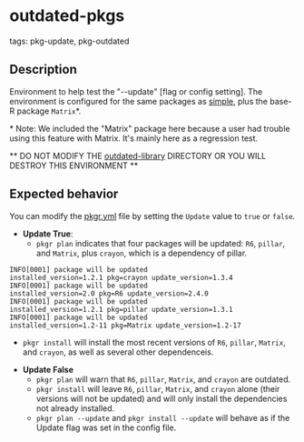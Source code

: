 # outdated-pkgs
tags: pkg-update, pkg-outdated

## Description

Environment to help test the "--update" [flag or config setting]. The environment is configured for the same packages as [simple](../simple/guide.md), plus the base-R package `Matrix`\*.

\* Note: We included the "Matrix" package here because a user had trouble using this feature with Matrix. It's mainly here as a regression test.

** DO NOT MODIFY THE [outdated-library](outdated-library) DIRECTORY OR YOU WILL DESTROY THIS ENVIRONMENT **

## Expected behavior

You can modify the [pkgr.yml](pkgr.yml) file by setting the `Update` value to `true` or `false`.

* **Update True**:
  - `pkgr plan` indicates that four packages will be updated: `R6`, `pillar`, and `Matrix`, plus `crayon`, which is a dependency of pillar.

```
INFO[0001] package will be updated                       installed_version=1.2.1 pkg=crayon update_version=1.3.4
INFO[0001] package will be updated                       installed_version=2.0 pkg=R6 update_version=2.4.0
INFO[0001] package will be updated                       installed_version=1.2.1 pkg=pillar update_version=1.3.1
INFO[0001] package will be updated                       installed_version=1.2-11 pkg=Matrix update_version=1.2-17
```

  - `pkgr install` will install the most recent versions of `R6`, `pillar`, `Matrix`, and `crayon`, as well as several other dependenceis.

* **Update False**
  - `pkgr plan` will warn that `R6`, `pillar`, `Matrix`, and `crayon` are outdated.
  - `pkgr install` will leave `R6`, `pillar`, `Matrix`, and `crayon` alone (their versions will not be updated) and will only install the dependencies not already installed.
  - `pkgr plan --update` and `pkgr install --update` will behave as if the Update flag was set in the config file.
